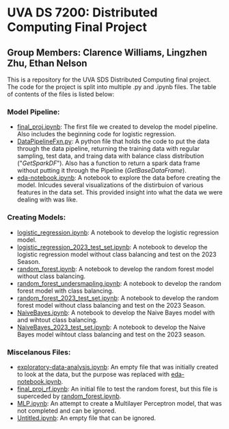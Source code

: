 # UVA DS 7200: Distributed Computing Final Project
## Group Members: Clarence Williams, Lingzhen Zhu, Ethan Nelson

This is a repository for the UVA SDS Distributed Computing final project. The code for the project is split into multiple .py and .ipynb files. The table of contents of the files is listed below:

### Model Pipeline:

* [final_proj.ipynb](final_proj.ipynb): The first file we created to develop the model pipeline. Also includes the beginning code for logistic regression.
* [DataPipelineFxn.py](DataPipelineFxn.py): A python file that holds the code to put the data through the data pipeline, returning the training data with regular sampling, test data, and traing data with balance class distribution ("*GetSparkDF*"). Also has a function to return a spark data frame without putting it through the Pipeline (*GetBaseDataFrame*).
* [eda-notebook.ipynb](eda-notebook.ipynb): A notebook to explore the data before creating the model. Inlcudes several visualizations of the distirbuion of various features in the data set. This provided insight into what the data we were dealing with was like.

### Creating Models:

* [logistic_regression.ipynb](logistic_regression.ipynb): A notebook to develop the logistic regression model.
* [logistic_regression_2023_test_set.ipynb](logistic_regression_2023_test_set.ipynb): A notebook to develop the logistic regression model without class balancing and test on the 2023 Season.
* [random_forest.ipynb](random_forest.ipynb): A notebook to develop the random forest model without class balancing.
* [random_forest_undersmapling.ipynb](random_forest_undersmapling.ipynb): A notebook to develop the random forest model with class balancing.
* [random_forest_2023_test_set.ipynb](random_forest_2023_test_set.ipynb): A notebook to develop the random forest model without class balancing and test on the 2023 Season.
* [NaiveBayes.ipynb](NaiveBayes.ipynb): A notebook to develop the Naive Bayes model with and wihtout class balancing.
* [NaiveBayes_2023_test_set.ipynb](NaiveBayes_2023_test_set.ipynb): A notebook to develop the Naive Bayes model wihtout class balancing and test on the 2023 season.


### Miscelanous Files:

* [exploratory-data-analysis.ipynb](exploratory-data-analysis.ipynb): An empty file that was initially created to look at the data, but the purpose was replaced with [eda-notebook.ipynb](eda-notebook.ipynb).
* [final_proj_rf.ipynb](final_proj_rf.ipynb): An initial file to test the random forest, but this file is superceded by [random_forest.ipynb](random_forest.ipynb).
* [MLP.ipynb](MLP.ipynb): An attempt to create a Multilayer Perceptron model, that was not completed and can be ignored.
* [Untitled.ipynb](Untitled.ipynb): An empty file that can be ignored. 
